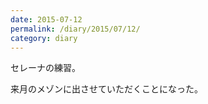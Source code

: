 ```yaml
---
date: 2015-07-12
permalink: /diary/2015/07/12/
category: diary
---
```


セレーナの練習。

来月のメゾンに出させていただくことになった。